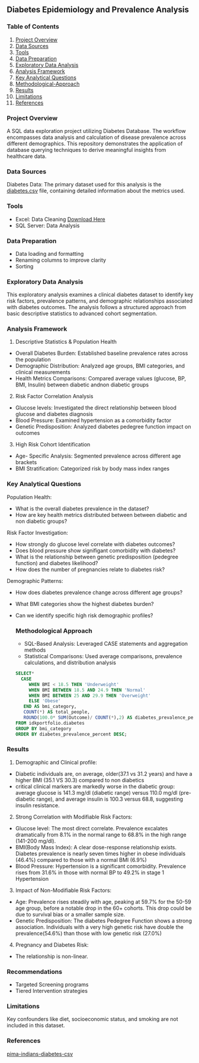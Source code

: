 ## Diabetes Epidemiology and Prevalence Analysis

### Table of Contents
1. [Project Overview](#project-overview)
2. [Data Sources](#data-sources)
3. [Tools](#tools)
4. [Data Preparation](#data-preparation)
5. [Exploratory Data Analysis](#exploratory-data-analysis)
6. [Analysis Framework](#analysis-framework)
7. [Key Analytical Questions](#key-analytical-questions)
8. [Methodological-Approach](#methodological-approach)
9. [Results](#results)
10. [Limitations](#limitations)
11. [References](#references)

### Project Overview

A SQL data exploration project utilizing Diabetes Database. The workflow encompasses data analysis and calculation of disease prevalence across different demographics. This repository demonstrates the application of database querying techniques to derive meaningful insights from healthcare data.

### Data Sources
Diabetes Data: The primary dataset used for this analysis is the [diabetes.csv](https://github.com/user-attachments/files/22701181/diabetes.csv) file, containing detailed information about the metrics used.

### Tools
- Excel: Data Cleaning [Download Here](https://github.com/user-attachments/files/22701181/diabetes.csv)
- SQL Server: Data Analysis

### Data Preparation
- Data loading and formatting
- Renaming columns to improve clarity
- Sorting

### Exploratory Data Analysis
This exploratory analysis examines a clinical diabetes dataset to identify key risk factors, prevalence patterns, and demographic relationships associated with diabetes outcomes. The analysis follows a structured approach from basic descriptive statistics to advanced cohort segmentation.

### Analysis Framework
1. Descriptive Statistics & Population Health
- Overall Diabetes Burden: Established baseline prevalence rates across the population
- Demographic Distribution: Analyzed age groups, BMI categories, and clinical measurements
- Health Metrics Comparisons: Compared average values (glucose, BP, BMI, Insulin) between diabetic andnon diabetic groups
2. Risk Factor Correlation Analysis
- Glucose levels: Investigated the direct relationship between blood glucose and diabetes diagnosis
- Blood Pressure: Examined hypertension as a comorbidity factor
- Genetic Predisposition: Analyzed diabetes pedegree function impact on outcomes
3. High Risk Cohort Identification
- Age- Specific Analysis: Segmented prevalence across different age brackets
- BMI Stratification: Categorized risk by body mass index ranges

### Key Analytical Questions

Population Health:
- What is the overall diabetes prevalence in the dataset?
- How are key health metrics distributed between between diabetic and non diabetic groups?

Risk Factor Investigation:
- How strongly do glucose level correlate with diabetes outcomes?
- Does blood pressure show signifigant comorbidity with diabetes?
- What is the relationship between genetic predisposition (pedegree function) and diabetes likelihood?
- How does the number of pregnancies relate to diabetes risk?

Demographic Patterns:
- How does diabetes prevalence change across different age groups?
- What BMI categories show the highest diabetes burden?
- Can we identify specific high risk demographic profiles?

  ### Methodological Approach
  - SQL-Based Analysis: Leveraged CASE statements and aggregation methods
  - Statistical Comparisons: Used average comparisons, prevalence calculations, and distribution analysis

  ```sql
  SELECT*
    CASE
       WHEN BMI < 18.5 THEN 'Underweight'
       WHEN BMI BETWEEN 18.5 AND 24.9 THEN 'Normal'
       WHEN BMI BETWEEN 25 AND 29.9 THEN 'Overweight'
       ELSE 'Obese'
     END AS bmi_category,
     COUNT(*) AS total_people,
     ROUND(100.0* SUM(Outcome)/ COUNT(*),2) AS diabetes_prevalence_percent
  FROM idkportfolio.diabetes
  GROUP BY bmi_category
  ORDER BY diabetes_prevalence_percent DESC;
  
### Results
1. Demographic and Clinical profile:
- Diabetic individuals are, on average, older(37.1 vs 31.2 years) and have a higher BMI (35.1 VS 30.3) compared to non diabetics
- critical clinical markers are markedly worse in the diabetic group: average glucose is 141.3 mg/dl (diabetic range) versus 110.0 mg/dl (pre- diabetic range), and average insulin is 100.3 versus 68.8, suggesting insulin resistance.
2. Strong Correlation with Modifiable Risk Factors:
- Glucose level: The most direct correlate. Prevalence excalates dramatically from 8.1% in the normal range to 68.8% in the high range (141-200 mg/dl).
- BMI(Body Mass Index): A clear dose-response relationship exists. Diabetes prevalence is nearly seven times higher in obese individuals (46.4%) compared to those with a normal BMI (6.9%)
- Blood Pressure: Hypertension is a significant comorbidity. Prevalence rises from 31.6% in those with normal BP to 49.2% in stage 1 Hypertension
3. Impact of Non-Modifiable Risk Factors:
- Age: Prevalence rises steadily with age, peaking at 59.7% for the 50-59 age group, before a notable drop in the 60+ cohorts. This drop could be due to survival bias or a smaller sample size.
- Genetic Predisposition: The diabetes Pedegree Function shows a strong association. Individuals with a very high genetic risk have double the prevalence(54.6%) than those with low genetic risk (27.0%)
4. Pregnancy and Diabetes Risk:
- The relationship is non-linear.

### Recommendations
- Targeted Screening programs
- Tiered Intervention strategies

### Limitations
Key confounders like diet, socioeconomic status, and smoking are not included in this dataset.

### References
[pima-indians-diabetes-csv](https://www.google.com/url?sa=t&source=web&rct=j&opi=89978449&url=https://www.kaggle.com/datasets/kumargh/pimaindiansdiabetescsv&ved=2ahUKEwimxI3th4uQAxUVWUEAHf4RD4cQFnoECDwQAQ&sqi=2&usg=AOvVaw1gXtYDFa_BZ_YLLcCDg0sF)
